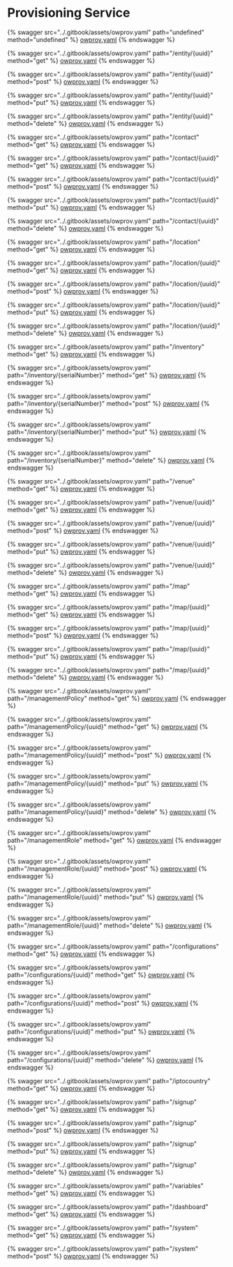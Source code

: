 # Provisioning Service

{% swagger src="../.gitbook/assets/owprov.yaml" path="undefined" method="undefined" %}
[owprov.yaml](../.gitbook/assets/owprov.yaml)
{% endswagger %}

{% swagger src="../.gitbook/assets/owprov.yaml" path="/entity/{uuid}" method="get" %}
[owprov.yaml](../.gitbook/assets/owprov.yaml)
{% endswagger %}

{% swagger src="../.gitbook/assets/owprov.yaml" path="/entity/{uuid}" method="post" %}
[owprov.yaml](../.gitbook/assets/owprov.yaml)
{% endswagger %}

{% swagger src="../.gitbook/assets/owprov.yaml" path="/entity/{uuid}" method="put" %}
[owprov.yaml](../.gitbook/assets/owprov.yaml)
{% endswagger %}

{% swagger src="../.gitbook/assets/owprov.yaml" path="/entity/{uuid}" method="delete" %}
[owprov.yaml](../.gitbook/assets/owprov.yaml)
{% endswagger %}

{% swagger src="../.gitbook/assets/owprov.yaml" path="/contact" method="get" %}
[owprov.yaml](../.gitbook/assets/owprov.yaml)
{% endswagger %}

{% swagger src="../.gitbook/assets/owprov.yaml" path="/contact/{uuid}" method="get" %}
[owprov.yaml](../.gitbook/assets/owprov.yaml)
{% endswagger %}

{% swagger src="../.gitbook/assets/owprov.yaml" path="/contact/{uuid}" method="post" %}
[owprov.yaml](../.gitbook/assets/owprov.yaml)
{% endswagger %}

{% swagger src="../.gitbook/assets/owprov.yaml" path="/contact/{uuid}" method="put" %}
[owprov.yaml](../.gitbook/assets/owprov.yaml)
{% endswagger %}

{% swagger src="../.gitbook/assets/owprov.yaml" path="/contact/{uuid}" method="delete" %}
[owprov.yaml](../.gitbook/assets/owprov.yaml)
{% endswagger %}

{% swagger src="../.gitbook/assets/owprov.yaml" path="/location" method="get" %}
[owprov.yaml](../.gitbook/assets/owprov.yaml)
{% endswagger %}

{% swagger src="../.gitbook/assets/owprov.yaml" path="/location/{uuid}" method="get" %}
[owprov.yaml](../.gitbook/assets/owprov.yaml)
{% endswagger %}

{% swagger src="../.gitbook/assets/owprov.yaml" path="/location/{uuid}" method="post" %}
[owprov.yaml](../.gitbook/assets/owprov.yaml)
{% endswagger %}

{% swagger src="../.gitbook/assets/owprov.yaml" path="/location/{uuid}" method="put" %}
[owprov.yaml](../.gitbook/assets/owprov.yaml)
{% endswagger %}

{% swagger src="../.gitbook/assets/owprov.yaml" path="/location/{uuid}" method="delete" %}
[owprov.yaml](../.gitbook/assets/owprov.yaml)
{% endswagger %}

{% swagger src="../.gitbook/assets/owprov.yaml" path="/inventory" method="get" %}
[owprov.yaml](../.gitbook/assets/owprov.yaml)
{% endswagger %}

{% swagger src="../.gitbook/assets/owprov.yaml" path="/inventory/{serialNumber}" method="get" %}
[owprov.yaml](../.gitbook/assets/owprov.yaml)
{% endswagger %}

{% swagger src="../.gitbook/assets/owprov.yaml" path="/inventory/{serialNumber}" method="post" %}
[owprov.yaml](../.gitbook/assets/owprov.yaml)
{% endswagger %}

{% swagger src="../.gitbook/assets/owprov.yaml" path="/inventory/{serialNumber}" method="put" %}
[owprov.yaml](../.gitbook/assets/owprov.yaml)
{% endswagger %}

{% swagger src="../.gitbook/assets/owprov.yaml" path="/inventory/{serialNumber}" method="delete" %}
[owprov.yaml](../.gitbook/assets/owprov.yaml)
{% endswagger %}

{% swagger src="../.gitbook/assets/owprov.yaml" path="/venue" method="get" %}
[owprov.yaml](../.gitbook/assets/owprov.yaml)
{% endswagger %}

{% swagger src="../.gitbook/assets/owprov.yaml" path="/venue/{uuid}" method="get" %}
[owprov.yaml](../.gitbook/assets/owprov.yaml)
{% endswagger %}

{% swagger src="../.gitbook/assets/owprov.yaml" path="/venue/{uuid}" method="post" %}
[owprov.yaml](../.gitbook/assets/owprov.yaml)
{% endswagger %}

{% swagger src="../.gitbook/assets/owprov.yaml" path="/venue/{uuid}" method="put" %}
[owprov.yaml](../.gitbook/assets/owprov.yaml)
{% endswagger %}

{% swagger src="../.gitbook/assets/owprov.yaml" path="/venue/{uuid}" method="delete" %}
[owprov.yaml](../.gitbook/assets/owprov.yaml)
{% endswagger %}

{% swagger src="../.gitbook/assets/owprov.yaml" path="/map" method="get" %}
[owprov.yaml](../.gitbook/assets/owprov.yaml)
{% endswagger %}

{% swagger src="../.gitbook/assets/owprov.yaml" path="/map/{uuid}" method="get" %}
[owprov.yaml](../.gitbook/assets/owprov.yaml)
{% endswagger %}

{% swagger src="../.gitbook/assets/owprov.yaml" path="/map/{uuid}" method="post" %}
[owprov.yaml](../.gitbook/assets/owprov.yaml)
{% endswagger %}

{% swagger src="../.gitbook/assets/owprov.yaml" path="/map/{uuid}" method="put" %}
[owprov.yaml](../.gitbook/assets/owprov.yaml)
{% endswagger %}

{% swagger src="../.gitbook/assets/owprov.yaml" path="/map/{uuid}" method="delete" %}
[owprov.yaml](../.gitbook/assets/owprov.yaml)
{% endswagger %}

{% swagger src="../.gitbook/assets/owprov.yaml" path="/managementPolicy" method="get" %}
[owprov.yaml](../.gitbook/assets/owprov.yaml)
{% endswagger %}

{% swagger src="../.gitbook/assets/owprov.yaml" path="/managementPolicy/{uuid}" method="get" %}
[owprov.yaml](../.gitbook/assets/owprov.yaml)
{% endswagger %}

{% swagger src="../.gitbook/assets/owprov.yaml" path="/managementPolicy/{uuid}" method="post" %}
[owprov.yaml](../.gitbook/assets/owprov.yaml)
{% endswagger %}

{% swagger src="../.gitbook/assets/owprov.yaml" path="/managementPolicy/{uuid}" method="put" %}
[owprov.yaml](../.gitbook/assets/owprov.yaml)
{% endswagger %}

{% swagger src="../.gitbook/assets/owprov.yaml" path="/managementPolicy/{uuid}" method="delete" %}
[owprov.yaml](../.gitbook/assets/owprov.yaml)
{% endswagger %}

{% swagger src="../.gitbook/assets/owprov.yaml" path="/managementRole" method="get" %}
[owprov.yaml](../.gitbook/assets/owprov.yaml)
{% endswagger %}

{% swagger src="../.gitbook/assets/owprov.yaml" path="/managementRole/{uuid}" method="post" %}
[owprov.yaml](../.gitbook/assets/owprov.yaml)
{% endswagger %}

{% swagger src="../.gitbook/assets/owprov.yaml" path="/managementRole/{uuid}" method="put" %}
[owprov.yaml](../.gitbook/assets/owprov.yaml)
{% endswagger %}

{% swagger src="../.gitbook/assets/owprov.yaml" path="/managementRole/{uuid}" method="delete" %}
[owprov.yaml](../.gitbook/assets/owprov.yaml)
{% endswagger %}

{% swagger src="../.gitbook/assets/owprov.yaml" path="/configurations" method="get" %}
[owprov.yaml](../.gitbook/assets/owprov.yaml)
{% endswagger %}

{% swagger src="../.gitbook/assets/owprov.yaml" path="/configurations/{uuid}" method="get" %}
[owprov.yaml](../.gitbook/assets/owprov.yaml)
{% endswagger %}

{% swagger src="../.gitbook/assets/owprov.yaml" path="/configurations/{uuid}" method="post" %}
[owprov.yaml](../.gitbook/assets/owprov.yaml)
{% endswagger %}

{% swagger src="../.gitbook/assets/owprov.yaml" path="/configurations/{uuid}" method="put" %}
[owprov.yaml](../.gitbook/assets/owprov.yaml)
{% endswagger %}

{% swagger src="../.gitbook/assets/owprov.yaml" path="/configurations/{uuid}" method="delete" %}
[owprov.yaml](../.gitbook/assets/owprov.yaml)
{% endswagger %}

{% swagger src="../.gitbook/assets/owprov.yaml" path="/iptocountry" method="get" %}
[owprov.yaml](../.gitbook/assets/owprov.yaml)
{% endswagger %}

{% swagger src="../.gitbook/assets/owprov.yaml" path="/signup" method="get" %}
[owprov.yaml](../.gitbook/assets/owprov.yaml)
{% endswagger %}

{% swagger src="../.gitbook/assets/owprov.yaml" path="/signup" method="post" %}
[owprov.yaml](../.gitbook/assets/owprov.yaml)
{% endswagger %}

{% swagger src="../.gitbook/assets/owprov.yaml" path="/signup" method="put" %}
[owprov.yaml](../.gitbook/assets/owprov.yaml)
{% endswagger %}

{% swagger src="../.gitbook/assets/owprov.yaml" path="/signup" method="delete" %}
[owprov.yaml](../.gitbook/assets/owprov.yaml)
{% endswagger %}

{% swagger src="../.gitbook/assets/owprov.yaml" path="/variables" method="get" %}
[owprov.yaml](../.gitbook/assets/owprov.yaml)
{% endswagger %}

{% swagger src="../.gitbook/assets/owprov.yaml" path="/dashboard" method="get" %}
[owprov.yaml](../.gitbook/assets/owprov.yaml)
{% endswagger %}

{% swagger src="../.gitbook/assets/owprov.yaml" path="/system" method="get" %}
[owprov.yaml](../.gitbook/assets/owprov.yaml)
{% endswagger %}

{% swagger src="../.gitbook/assets/owprov.yaml" path="/system" method="post" %}
[owprov.yaml](../.gitbook/assets/owprov.yaml)
{% endswagger %}
